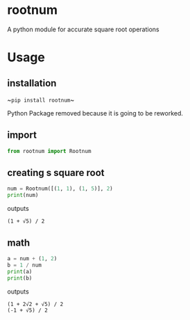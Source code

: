 # rootnum
A python module for accurate square root operations

# Usage

## installation
~`pip install rootnum`~

Python Package removed because
it is going to be reworked.

## import

```py
from rootnum import Rootnum
```

## creating s square root

```py
num = Rootnum([(1, 1), (1, 5)], 2)
print(num)
```
outputs
```
(1 + √5) / 2
```

## math

```py
a = num + (1, 2)
b = 1 / num
print(a)
print(b)
```
outputs
```
(1 + 2√2 + √5) / 2
(-1 + √5) / 2
```
